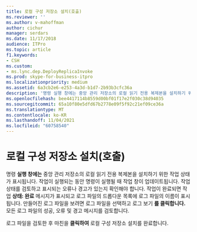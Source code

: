 ```yaml
---
title: 로컬 구성 저장소 설치(호출)
ms.reviewer: ''
ms.author: v-mahoffman
author: cichur
manager: serdars
ms.date: 11/17/2018
audience: ITPro
ms.topic: article
f1.keywords:
- CSH
ms.custom:
- ms.lync.dep.DeployReplicaInvoke
ms.prod: skype-for-business-itpro
ms.localizationpriority: medium
ms.assetid: 6a3cb2e6-e253-4a3d-b1d7-2b93b3cfc36a
description: '명령 실행 창에는 중앙 관리 저장소의 로컬 읽기 전용 복제본을 설치하기 위한 작업 상태가 표시됩니다. 작업이 실행되는 동안 명령이 실행될 때 작업 창이 업데이트됩니다. 작업 상태를 검토하고 표시되는 오류나 경고가 있는지 확인해야 합니다. 작업이 완료되면 작업 상태: 완료 메시지가 표시되고 로그 파일의 드롭다운 목록에 로그 파일의 이름이 표시됩니다. 만들어진 로그 파일을 보려면 로그 파일을 선택하고 로그 보기를 클릭합니다. 모든 로그 파일의 성공, 오류 및 경고 메시지를 검토합니다.'
ms.openlocfilehash: bee4417114b8559d00bf01f17e2f030c38d94035
ms.sourcegitcommit: 65a10f80e5dfd67b2778e09f5f92c21ef09ce36a
ms.translationtype: MT
ms.contentlocale: ko-KR
ms.lasthandoff: 11/04/2021
ms.locfileid: "60758540"
---
```

# <a name="install-local-configuration-store-invoke"></a>로컬 구성 저장소 설치(호출)
 
명령 **실행 창에는** 중앙 관리 저장소의 로컬 읽기 전용 복제본을 설치하기 위한 작업 상태가 표시됩니다. 작업이 실행되는 동안 명령이 실행될 때 작업 창이 업데이트됩니다. 작업 상태를 검토하고 표시되는 오류나 경고가 있는지 확인해야 합니다. 작업이 완료되면 작업 **상태: 완료** 메시지가 표시되고 로그 파일의 드롭다운 목록에 로그 파일의 이름이 표시됩니다. 만들어진 로그 파일을 보려면 로그 파일을 선택하고 로그 보기 **를 클릭합니다.** 모든 로그 파일의 성공, 오류 및 경고 메시지를 검토합니다.
  
로그 파일을 검토한 후 마친을 **클릭하여** 로컬 구성 저장소 설치를 완료합니다.
  

